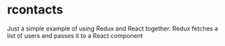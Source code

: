 # rcontacts
Just a simple example of using Redux and React together. Redux fetches a list of users and passes it to a React component
